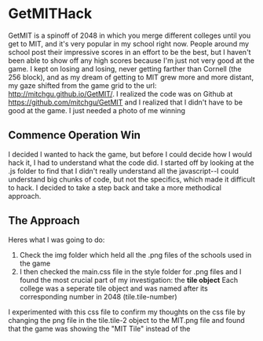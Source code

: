 # GetMITHack

GetMIT is a spinoff of 2048 in which you merge different colleges until you get to MIT, and it's very popular in my school right now. People around my school post their impressive scores in an effort to be the best, but I haven't been able to show off any high scores because I'm just not very good at the game. I kept on losing and losing, never getting farther than Cornell (the 256 block), and as my dream of getting to MIT grew more and more distant, my gaze shifted from the game grid to the url: http://mitchgu.github.io/GetMIT/. I realized the code was on Github at https://github.com/mitchgu/GetMIT and I realized that I didn't have to be good at the game. I just needed a photo of me winning

## Commence Operation Win

I decided I wanted to hack the game, but before I could decide how I would hack it, I had to understand what the code did. I started off by looking at the .js folder to find that I didn't really understand all the javascript--I could understand big chunks of code, but not the specifics, which made it difficult to hack. I decided to take a step back and take a more methodical approach.

## The Approach
Heres what I was going to do:
1. Check the img folder which held all the .png files of the schools used in the game
2. I then checked the main.css file in the style folder for .png files and I found the most crucial part of my investigation: the **tile object**  Each college was a seperate tile object and was named after its corresponding number in 2048 (tile.tile-number)

I experimented with this css file to confirm my thoughts on the css file by changing the png file in the tile.tile-2 object to the MIT.png file and found that the game was showing the "MIT Tile" instead of the 
